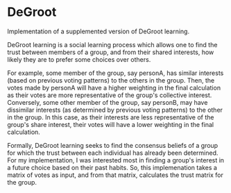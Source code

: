 # DeGroot
Implementation of a supplemented version of DeGroot learning. 

DeGroot learning is a social learning process which allows one to find the trust between members of a group, and from their shared interests, how likely they are to prefer some choices over others. 

For example, some member of the group, say personA, has similar interests (based on previous voting patterns) to the others in the group. Then, the votes made by personA will have a higher weighting in the final calculation as their votes are more representative of the group's collective interest. Conversely, some other member of the group, say personB, may have dissimilar interests (as determined by previous voting patterns) to the other in the group. In this case, as their interests are less representative of the group's share interest, their votes will have a lower weighting in the final calculation.

Formally, DeGroot learning seeks to find the consensus beliefs of a group for which the trust between each individual has already been determined. For my implementation, I was interested most in finding a group's interest in a future choice based on their past habits. So, this implemenation takes a matrix of votes as input, and from that matrix, calculates the trust matrix for the group. 

